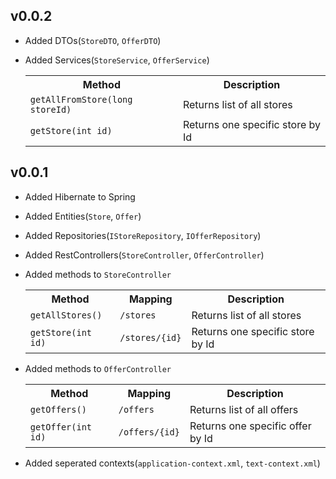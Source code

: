 ## v0.0.2

* Added DTOs(`StoreDTO`, `OfferDTO`)
* Added Services(`StoreService`, `OfferService`)
    
    <table>
        <tr>
            <th>Method</th>
            <th>Description</th>
        </tr>
        <tr>
            <td><code>getAllFromStore(long storeId)</code></td>
            <td>Returns list of all stores</td>
        </tr>
        <tr>
            <td><code>getStore(int id)</code></td>
            <td>Returns one specific store by Id</td>
        </tr>
    </table>

## v0.0.1

* Added Hibernate to Spring
* Added Entities(`Store`, `Offer`)
* Added Repositories(`IStoreRepository`, `IOfferRepository`)
* Added RestControllers(`StoreController`, `OfferController`)
* Added methods to `StoreController`
    
    <table>
        <tr>
            <th>Method</th>
            <th>Mapping</th>
            <th>Description</th>
        </tr>
        <tr>
            <td><code>getAllStores()</code></td>
            <td><code>/stores</code></td>
            <td>Returns list of all stores</td>
        </tr>
        <tr>
            <td><code>getStore(int id)</code></td>
            <td><code>/stores/{id}</code></td>
            <td>Returns one specific store by Id</td>
        </tr>
    </table>

* Added methods to `OfferController`
    
    <table>
        <tr>
            <th>Method</th>
            <th>Mapping</th>
            <th>Description</th>
        </tr>
        <tr>
            <td><code>getOffers()</code></td>
            <td><code>/offers</code></td>
            <td>Returns list of all offers</td>
        </tr>
        <tr>
            <td><code>getOffer(int id)</code></td>
            <td><code>/offers/{id}</code></td>
            <td>Returns one specific offer by Id</td>
        </tr>
    </table>

* Added seperated contexts(`application-context.xml`, `text-context.xml`)
